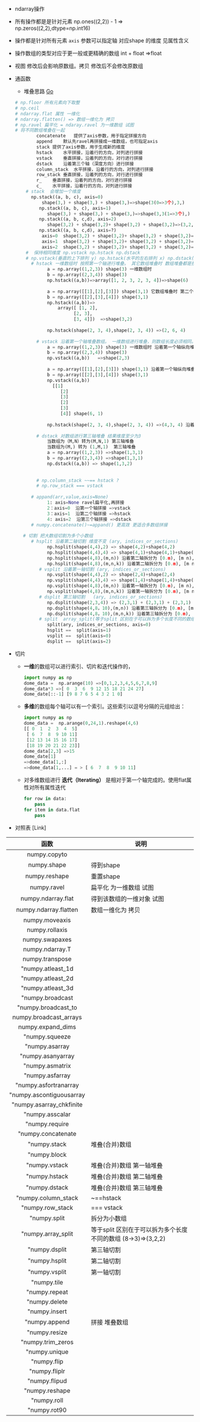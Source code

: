 

*  ndarray操作 
  * 所有操作都是是针对元素 np.ones((2,2)) - 1 => np.zeros((2,2),dtype=np.int16)
  * 操作都是针对所有元素 `axis` 参数可以指定轴 对应shape 的维度   见属性含义
  * 操作数组的类型对应于更一般或更精确的数组 int + float =>float
  * 视图  修改后会影响原数组。拷贝 修改后不会修改原数组
  
* 通函数 

  *  堆叠思路 [Go](https://blog.csdn.net/Riverhope/article/details/78922006)

  ```python
  # np.floor 所有元素向下取整
  # np.ceil
  # ndarray.flat 属性 一维化 
  # ndarray.flatten() => 数组一维化为 拷贝
  # np.ravel 扁平化 = ndaray.ravel 为一维数组 试图
  # 将不同数组堆叠在一起  
          concatenate	提供了axis参数，用于指定拼接方向
          append	默认先ravel再拼接成一维数组，也可指定axis
          stack	提供了axis参数，用于生成新的维度
          hstack	水平拼接，沿着行的方向，对列进行拼接
          vstack	垂直拼接，沿着列的方向，对行进行拼接
          dstack	沿着第三个轴（深度方向）进行拼接
          column_stack	水平拼接，沿着行的方向，对列进行拼接
          row_stack	垂直拼接，沿着列的方向，对行进行拼接
          r_	垂直拼接，沿着列的方向，对行进行拼接
          c_	水平拼接，沿着行的方向，对列进行拼接
      # stack  会增加一个维度 
      	np.stack((a, b, c), axis=0)
          	shape(3,) + shape(3,) + shape(3,)=>shape(3(0=>3个),3,)
           np.stack((a, b, c), axis=1)
              shape(3,) + shape(3,) + shape(3,)=>shape(3,3(1=>3个),)
           np.stack((a, b, c,d), axis=2)
              shape(3,2) + shape(3,2)+ shape(3,2) + shape(3,2)=>(3,2,4(2=>4个))
           np.stack((a, b, c,d), axis=?)
            axis=0  shape(3,2) + shape(3,2)+ shape(3,2) + shape(3,2)=>shape(4(0=>4个),2,3)
            axis=1  shape(3,2) + shape(3,2)+ shape(3,2) + shape(3,2)=>shape(2,4(1=>4个),3)
            axis=2  shape(3,2) + shape(3,2)+ shape(3,2) + shape(3,2)=>shape(3,2,4(2=>4个))
      #  保持相同维度 np.vstack np.hstack np.dstack
      # np.vstack(垂直的上下排列 y) np.hstack(水平的左右排列 x) np.dstack(垂直高低排列 z) 
      	# hstack 一维数组时 按照第一个轴进行堆叠。 其它数组堆叠时 数组堆叠都是按照第二个轴堆叠(第二轴可以长度不一致)
              a = np.array((1,2,3)) shape(3) 一维数组时
              b = np.array((2,3,4)) shape(3)
              np.hstack((a,b))=>array([1, 2, 3, 2, 3, 4])=>shape(6)
              
              a = np.array([[1],[2],[3]]) shape(3,1) 它数组堆叠时 第二个轴堆叠。
              b = np.array([[2],[3],[4]]) shape(3,1)
              np.hstack((a,b))=>
                  array([ [1, 2],
                  		[2, 3],
                  		[3, 4]])  =>shape(3,2)
                  
              np.hstack(shape(2, 3, 4),shape(2, 3, 4)) =>(2, 6, 4)
                
          # vstack 沿着第一个轴堆叠数组。 一维数组进行堆叠，则数组长度必须相同。其它数组堆叠时 第一个轴的长度可以不一样
              a = np.array((1,2,3)) shape(3) 一维数组时 沿着第一个轴纵向堆叠数组
              b = np.array((2,3,4)) shape(3)
              np.vstack((a,b))   =>shape(2,3)
              
              a = np.array([[1],[2],[3]]) shape(3,1) 沿着第一个轴纵向堆叠数组
              b = np.array([[2],[3],[4]]) shape(3,1)
              np.vstack((a,b))
              	[[1]
                   [2]
                   [3]
                   [2]
                   [3]
                   [4]] shape(6, 1)
              
              np.hstack(shape(2, 3, 4),shape(2, 3, 4)) =>(4,3, 4) 沿着第一个轴纵向堆叠数组
            
          # dstack 对数组进行第三轴堆叠 结果维度至少为3
              当数组为（M,N）转为(M,N,1) 第三轴堆叠
              当数组为(M,) 转为 (1,M,1)  第三轴堆叠
              a = np.array((1,2,3)) =>shape(1,3,1)
              b = np.array((2,3,4)) =>shape(1,3,1)
              np.dstack((a,b)) => shape(1,3,2)
              
              
          # np.column_stack ~~== hstack ?
          # np.row_stack === vstack
      
      	# appand(arr,value,axis=None)
              1: axis=None ravel扁平化,再拼接
              2：axis=0  沿第一个轴拼接 =>vstack
              3：axis=1  沿第二个轴拼接 =>hstack
              4: axis=2  沿第三个轴拼接 =>dstack
      	# numpy.concatenate()~=appand() 更高效 更适合多数组拼接
          
     # 切割 把大数组切割为多个小数组
  		# hsplit 沿着第二轴切割 维度不变 (ary, indices_or_sections)
              np.hsplit(shape(4,4),2) => shape(4,2)+shape(4,2)
              np.hsplit(shape(4,4),4) => shape(4,1)+shape(4,1)+shape(4,1)+shape(4,1)
              np.hsplit(shape(4,8),(m,n)) 沿着第二轴拆分为 [0.m), [m n),[n,-0) 三个数组
              np.hsplit(shape(4,8),(m,n,k)) 沿着第二轴拆分为 [0.m), [m n),[n,k) [k,-0) 四个数组
           # vsplit 沿着第一轴切割 (ary, indices_or_sections)
              np.vsplit(shape(4,4),2) => shape(2,4)+shape(2,4)
              np.vsplit(shape(4,4),4) => shape(1,4)+shape(1,4)+shape(1,4)+shape(1,4)
              np.vsplit(shape(4,8),(m,n)) 沿着第一轴拆分为 [0.m), [m n),[n,-0) 三个数组
              np.vsplit(shape(4,8),(m,n,k)) 沿着第一轴拆分为 [0.m), [m n),[n,k) [k,-0) 四个数组
           # dsplit 第三轴切割   (ary, indices_or_sections)
              np.dsplit(shape(2,3,4)) => (2,3,1) + (2,3,1) + (2,3,1) + (2,3,1)
              np.dsplit(shape(4,8，10),(m,n)) 沿着第三轴拆分为 [0.m), [m n),[n,-0) 三个数组
              np.dsplit(shape(4,8，10),(m,n,k)) 沿着第三轴拆分为 [0.m), [m n),[n,k) [k,-0) 四个数组                                                  
           # split  array_split(等于split 区别在于可以拆为多个长度不同的数组 (8->3)=>(3,2,2))
              split(ary, indices_or_sections, axis=0)
              hsplit ==  split(axis=1)
              vsplit ==  split(axis=0)
              dsplit ==  split(axis=2)
  ```

  

* 切片

  * **一维**的数组可以进行索引、切片和迭代操作的，

    ```python
    import numpy as np
    dome_data =  np.arange(10) =>[0,1,2,3,4,5,6,7,8,9]
    dome_data*3 =>[ 0  3  6  9 12 15 18 21 24 27]
    dome_date[::-1] [9 8 7 6 5 4 3 2 1 0]
    ```

    

  * **多维**的数组每个轴可以有一个索引。这些索引以逗号分隔的元组给出：

    ```python
    import numpy as np
    dome_data =  np.arange(0,24,1).reshape(4,6)
    [[ 0  1  2  3  4  5]
     [ 6  7  8  9 10 11]
     [12 13 14 15 16 17]
     [18 19 20 21 22 23]]
    dome_data[2,3] =>15
    dome_date[1]
    =>dome_data[1,:]
    =>dome_data[1,...] = > [ 6  7  8  9 10 11]
    ```

  * 对多维数组进行 **迭代（Iterating）** 是相对于第一个轴完成的。使用flat属性对所有属性迭代

    ```python
    for row in data:
    	pass
    for item in data.flat
    	pass
    ```

*  对照表 [Link]

|           函数           | 说明                                                         |
| :----------------------: | ------------------------------------------------------------ |
|       numpy.copyto       |                                                              |
|       numpy.shape        | 得到shape                                                    |
|      numpy.reshape       | 重置shape                                                    |
|       numpy.ravel        | 扁平化 为一维数组 试图                                       |
|    numpy.ndarray.flat    | 得到该数组的一维对象 试图                                    |
|  numpy.ndarray.flatten   | 数组一维化为 拷贝                                            |
|      numpy.moveaxis      |                                                              |
|      numpy.rollaxis      |                                                              |
|      numpy.swapaxes      |                                                              |
|     numpy.ndarray.T      |                                                              |
|     numpy.transpose      |                                                              |
|    "numpy.atleast_1d     |                                                              |
|    "numpy.atleast_2d     |                                                              |
|    "numpy.atleast_3d     |                                                              |
|     "numpy.broadcast     |                                                              |
|   "numpy.broadcast_to    |                                                              |
|  numpy.broadcast_arrays  |                                                              |
|    numpy.expand_dims     |                                                              |
|      "numpy.squeeze      |                                                              |
|      "numpy.asarray      |                                                              |
|    "numpy.asanyarray     |                                                              |
|     "numpy.asmatrix      |                                                              |
|     "numpy.asfarray      |                                                              |
|  "numpy.asfortranarray   |                                                              |
| "numpy.ascontiguousarray |                                                              |
| "numpy.asarray_chkfinite |                                                              |
|     "numpy.asscalar      |                                                              |
|      "numpy.require      |                                                              |
|    "numpy.concatenate    |                                                              |
|       "numpy.stack       | 堆叠(合并)数组                                               |
|       "numpy.block       |                                                              |
|      "numpy.vstack       | 堆叠(合并)数组 第一轴堆叠                                    |
|      "numpy.hstack       | 堆叠(合并)数组 第二轴堆叠                                    |
|      "numpy.dstack       | 堆叠(合并)数组 第三轴堆叠                                    |
|   "numpy.column_stack    | ~==hstack                                                    |
|     "numpy.row_stack     | === vstack                                                   |
|       "numpy.split       | 拆分为小数组                                                 |
|    "numpy.array_split    | 等于split 区别在于可以拆为多个长度不同的数组 (8->3)=>(3,2,2) |
|      "numpy.dsplit       | 第三轴切割                                                   |
|      "numpy.hsplit       | 第二轴切割                                                   |
|      "numpy.vsplit       | 第一轴切割                                                   |
|       "numpy.tile        |                                                              |
|      "numpy.repeat       |                                                              |
|      "numpy.delete       |                                                              |
|      "numpy.insert       |                                                              |
|      "numpy.append       | 拼接 堆叠数组                                                |
|      "numpy.resize       |                                                              |
|    "numpy.trim_zeros     |                                                              |
|      "numpy.unique       |                                                              |
|       "numpy.flip        |                                                              |
|      "numpy.fliplr       |                                                              |
|      "numpy.flipud       |                                                              |
|      "numpy.reshape      |                                                              |
|       "numpy.roll        |                                                              |
|       "numpy.rot90       |                                                              |


